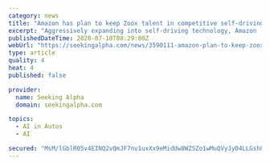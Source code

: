 ```yaml
---
category: news
title: "Amazon has plan to keep Zoox talent in competitive self-driving world"
excerpt: "Aggressively expanding into self-driving technology, Amazon (NASDAQ:AMZN) announced a $1.3B deal on June 26 to acquire startup Zoox, which is set on designing a fully autonomous vehicle from scratch rather than retrofitting existing cars."
publishedDateTime: 2020-07-10T08:29:00Z
webUrl: "https://seekingalpha.com/news/3590111-amazon-plan-to-keep-zoox-talent-in-competitive-self-driving-world"
type: article
quality: 4
heat: 4
published: false

provider:
  name: Seeking Alpha
  domain: seekingalpha.com

topics:
  - AI in Autos
  - AI

secured: "MsM/lGblR05v4EINQ2vQmJF7nv1uxXx9eMidUw8WZSZo1wMuQVyJyD4LLGsh0IDVilksn8dwYhwmNWNvsG59xnXqJiAFb+brS6jKPgCkwYeNj8YSujZFf6EkWqrzm36bjyrC8pm/Y3fmQUFBvVmOcyssI78NLnP5HzKUqVBtM0rYJzJjKE1dVDmPLFOS/56cAE4H7IgXUK7C2HFbE2oRF7EgR3qEI9PMJ0SEG9enNwzUYyQaZHi11BtdT3Vl8SOCkQxDvpB9cGGB5UialxFt4Slt7d450bGUr/IergrhA0mgxYAgmXt7Lj3XItsMDfz5QIdv6uivUxcjuTRyrzzPjw==;FYkWbCxUHGU1e88cUB2RVA=="
---
```


